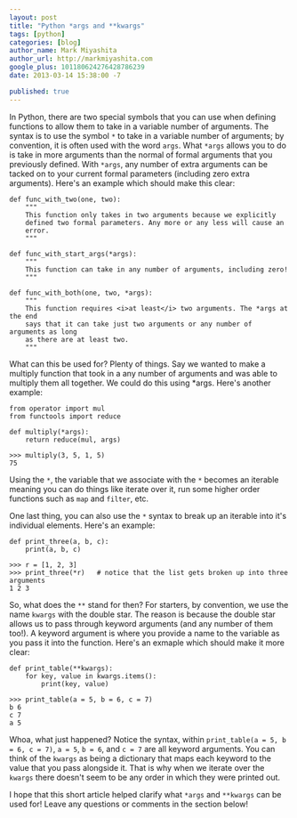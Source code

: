 ```yaml
---
layout: post
title: "Python *args and **kwargs"
tags: [python]
categories: [blog]
author_name: Mark Miyashita
author_url: http://markmiyashita.com
google_plus: 101180624276428786239
date: 2013-03-14 15:38:00 -7

published: true
---
```


In Python, there are two special symbols that you can use when defining functions to allow them to take in a variable number of arguments. The syntax is to use the symbol `*` to take in a variable number of arguments; by convention, it is often used with the word `args`. What `*args` allows you to do is take in more arguments than the normal of formal arguments that you previously defined. With `*args`, any number of extra arguments can be tacked on to your current formal parameters (including zero extra arguments). Here's an example which should make this clear:

    def func_with_two(one, two):
        """
        This function only takes in two arguments because we explicitly
        defined two formal parameters. Any more or any less will cause an
        error.
        """

    def func_with_start_args(*args):
        """
        This function can take in any number of arguments, including zero!
        """

    def func_with_both(one, two, *args):
        """
        This function requires <i>at least</i> two arguments. The *args at the end
        says that it can take just two arguments or any number of arguments as long
        as there are at least two.
        """

What can this be used for? Plenty of things. Say we wanted to make a multiply function that took in a any number of arguments and was able to multiply them all together. We could do this using *args. Here's another example:

    from operator import mul
    from functools import reduce

    def multiply(*args):
        return reduce(mul, args)

    >>> multiply(3, 5, 1, 5)
    75

Using the `*`, the variable that we associate with the `*` becomes an iterable meaning you can do things like iterate over it, run some higher order functions such as `map` and `filter`, etc.

One last thing, you can also use the `*` syntax to break up an iterable into it's individual elements. Here's an example:

    def print_three(a, b, c):
        print(a, b, c)

    >>> r = [1, 2, 3]
    >>> print_three(*r)   # notice that the list gets broken up into three arguments
    1 2 3

So, what does the `**` stand for then? For starters, by convention, we use the name `kwargs` with the double star. The reason is because the double star allows us to pass through keyword arguments (and any number of them too!). A keyword argument is where you provide a name to the variable as you pass it into the function. Here's an exmaple which should make it more clear:

    def print_table(**kwargs):
        for key, value in kwargs.items():
            print(key, value)

    >>> print_table(a = 5, b = 6, c = 7)
    b 6
    c 7
    a 5

Whoa, what just happened? Notice the syntax, within `print_table(a = 5, b = 6, c = 7)`, `a = 5`, `b = 6`, and `c = 7` are all keyword arguments. You can think of the `kwargs` as being a dictionary that maps each keyword to the value that you pass alongside it. That is why when we iterate over the `kwargs` there doesn't seem to be any order in which they were printed out.

I hope that this short article helped clarify what `*args` and `**kwargs` can be used for! Leave any questions or comments in the section below!
